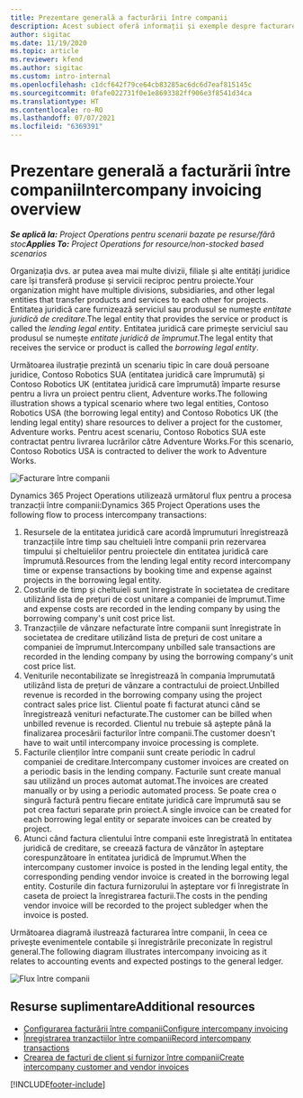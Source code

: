 ```yaml
---
title: Prezentare generală a facturării între companii
description: Acest subiect oferă informații și exemple despre facturarea între companii pentru proiecte.
author: sigitac
ms.date: 11/19/2020
ms.topic: article
ms.reviewer: kfend
ms.author: sigitac
ms.custom: intro-internal
ms.openlocfilehash: c1dcf642f79ce64cb83285ac6dc6d7eaf815145c
ms.sourcegitcommit: 0fafe022731f0e1e8693382ff906e3f8541d34ca
ms.translationtype: HT
ms.contentlocale: ro-RO
ms.lasthandoff: 07/07/2021
ms.locfileid: "6369391"
---
```

# <a name="intercompany-invoicing-overview"></a><span data-ttu-id="a7178-103">Prezentare generală a facturării între companii</span><span class="sxs-lookup"><span data-stu-id="a7178-103">Intercompany invoicing overview</span></span>

<span data-ttu-id="a7178-104">_**Se aplică la:** Project Operations pentru scenarii bazate pe resurse/fără stoc_</span><span class="sxs-lookup"><span data-stu-id="a7178-104">_**Applies To:** Project Operations for resource/non-stocked based scenarios_</span></span>

<span data-ttu-id="a7178-105">Organizația dvs. ar putea avea mai multe divizii, filiale și alte entități juridice care își transferă produse și servicii reciproc pentru proiecte.</span><span class="sxs-lookup"><span data-stu-id="a7178-105">Your organization might have multiple divisions, subsidiaries, and other legal entities that transfer products and services to each other for projects.</span></span> <span data-ttu-id="a7178-106">Entitatea juridică care furnizează serviciul sau produsul se numește *entitate juridică de creditare*.</span><span class="sxs-lookup"><span data-stu-id="a7178-106">The legal entity that provides the service or product is called the *lending legal entity*.</span></span> <span data-ttu-id="a7178-107">Entitatea juridică care primește serviciul sau produsul se numește *entitate juridică de împrumut*.</span><span class="sxs-lookup"><span data-stu-id="a7178-107">The legal entity that receives the service or product is called the *borrowing legal entity*.</span></span>

<span data-ttu-id="a7178-108">Următoarea ilustrație prezintă un scenariu tipic în care două persoane juridice, Contoso Robotics SUA (entitatea juridică care împrumută) și Contoso Robotics UK (entitatea juridică care împrumută) împarte resurse pentru a livra un proiect pentru client, Adventure works.</span><span class="sxs-lookup"><span data-stu-id="a7178-108">The following illustration shows a typical scenario where two legal entities, Contoso Robotics USA (the borrowing legal entity) and Contoso Robotics UK (the lending legal entity) share resources to deliver a project for the customer, Adventure works.</span></span> <span data-ttu-id="a7178-109">Pentru acest scenariu, Contoso Robotics SUA este contractat pentru livrarea lucrărilor către Adventure Works.</span><span class="sxs-lookup"><span data-stu-id="a7178-109">For this scenario, Contoso Robotics USA is contracted to deliver the work to Adventure Works.</span></span>

![Facturare între companii](./media/IntercompanyScenario.png) 

<span data-ttu-id="a7178-111">Dynamics 365 Project Operations utilizează următorul flux pentru a procesa tranzacții între companii:</span><span class="sxs-lookup"><span data-stu-id="a7178-111">Dynamics 365 Project Operations uses the following flow to process intercompany transactions:</span></span>

1. <span data-ttu-id="a7178-112">Resursele de la entitatea juridică care acordă împrumuturi înregistrează tranzacțiile între timp sau cheltuieli între companii prin rezervarea timpului și cheltuielilor pentru proiectele din entitatea juridică care împrumută.</span><span class="sxs-lookup"><span data-stu-id="a7178-112">Resources from the lending legal entity record intercompany time or expense transactions by booking time and expense against projects in the borrowing legal entity.</span></span>
2. <span data-ttu-id="a7178-113">Costurile de timp și cheltuieli sunt înregistrate în societatea de creditare utilizând lista de prețuri de cost unitare a companiei de împrumut.</span><span class="sxs-lookup"><span data-stu-id="a7178-113">Time and expense costs are recorded in the lending company by using the borrowing company's unit cost price list.</span></span>
3. <span data-ttu-id="a7178-114">Tranzacțiile de vânzare nefacturate între companii sunt înregistrate în societatea de creditare utilizând lista de prețuri de cost unitare a companiei de împrumut.</span><span class="sxs-lookup"><span data-stu-id="a7178-114">Intercompany unbilled sale transactions are recorded in the lending company by using the borrowing company's unit cost price list.</span></span>
4. <span data-ttu-id="a7178-115">Veniturile necontabilizate se înregistrează în compania împrumutată utilizând lista de prețuri de vânzare a contractului de proiect.</span><span class="sxs-lookup"><span data-stu-id="a7178-115">Unbilled revenue is recorded in the borrowing company using the project contract sales price list.</span></span> <span data-ttu-id="a7178-116">Clientul poate fi facturat atunci când se înregistrează venituri nefacturate.</span><span class="sxs-lookup"><span data-stu-id="a7178-116">The customer can be billed when unbilled revenue is recorded.</span></span> <span data-ttu-id="a7178-117">Clientul nu trebuie să aștepte până la finalizarea procesării facturilor între companii.</span><span class="sxs-lookup"><span data-stu-id="a7178-117">The customer doesn't have to wait until intercompany invoice processing is complete.</span></span>
5. <span data-ttu-id="a7178-118">Facturile clienților între companii sunt create periodic în cadrul companiei de creditare.</span><span class="sxs-lookup"><span data-stu-id="a7178-118">Intercompany customer invoices are created on a periodic basis in the lending company.</span></span> <span data-ttu-id="a7178-119">Facturile sunt create manual sau utilizând un proces automat automat.</span><span class="sxs-lookup"><span data-stu-id="a7178-119">The invoices are created manually or by using a periodic automated process.</span></span> <span data-ttu-id="a7178-120">Se poate crea o singură factură pentru fiecare entitate juridică care împrumută sau se pot crea facturi separate prin proiect.</span><span class="sxs-lookup"><span data-stu-id="a7178-120">A single invoice can be created for each borrowing legal entity or separate invoices can be created by project.</span></span>
6. <span data-ttu-id="a7178-121">Atunci când factura clientului între companii este înregistrată în entitatea juridică de creditare, se creează factura de vânzător în așteptare corespunzătoare în entitatea juridică de împrumut.</span><span class="sxs-lookup"><span data-stu-id="a7178-121">When the intercompany customer invoice is posted in the lending legal entity, the corresponding pending vendor invoice is created in the borrowing legal entity.</span></span> <span data-ttu-id="a7178-122">Costurile din factura furnizorului în așteptare vor fi înregistrate în caseta de proiect la înregistrarea facturii.</span><span class="sxs-lookup"><span data-stu-id="a7178-122">The costs in the pending vendor invoice will be recorded to the project subledger when the invoice is posted.</span></span>

<span data-ttu-id="a7178-123">Următoarea diagramă ilustrează facturarea între companii, în ceea ce privește evenimentele contabile și înregistrările preconizate în registrul general.</span><span class="sxs-lookup"><span data-stu-id="a7178-123">The following diagram illustrates intercompany invoicing as it relates to accounting events and expected postings to the general ledger.</span></span>

![Flux între companii](./media/IntercompanyFlow.png)

## <a name="additional-resources"></a><span data-ttu-id="a7178-125">Resurse suplimentare</span><span class="sxs-lookup"><span data-stu-id="a7178-125">Additional resources</span></span>

- [<span data-ttu-id="a7178-126">Configurarea facturării între companii</span><span class="sxs-lookup"><span data-stu-id="a7178-126">Configure intercompany invoicing</span></span>](configure-intercompany-invoicing.md)
- [<span data-ttu-id="a7178-127">Înregistrarea tranzacțiilor între companii</span><span class="sxs-lookup"><span data-stu-id="a7178-127">Record intercompany transactions</span></span>](create-intercompany-transactions.md)
- [<span data-ttu-id="a7178-128">Crearea de facturi de client și furnizor între companii</span><span class="sxs-lookup"><span data-stu-id="a7178-128">Create intercompany customer and vendor invoices</span></span>](create-intercompany-customer-vendor-invoices.md)


[!INCLUDE[footer-include](../includes/footer-banner.md)]